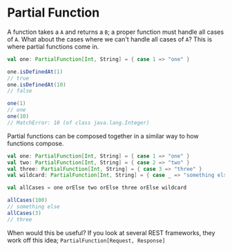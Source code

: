 # Partial Function
A function takes a `A` and returns a `B`; a proper function must handle all cases of `A`.  What about the cases where we can't handle all cases of `A`?  This is where partial functions come in.

```scala
val one: PartialFunction[Int, String] = { case 1 => "one" }

one.isDefinedAt(1)
// true
one.isDefinedAt(10)
// false

one(1)
// one
one(10)
// MatchError: 10 (of class java.lang.Integer)
```

Partial functions can be composed together in a similar way to how functions compose.

```scala
val one: PartialFunction[Int, String] = { case 1 => "one" }
val two: PartialFunction[Int, String] = { case 2 => "two" }
val three: PartialFunction[Int, String] = { case 3 => "three" }
val wildcard: PartialFunction[Int, String] = { case _ => "something else" }

val allCases = one orElse two orElse three orElse wildcard

allCases(100)
// something else
allCases(3)
// three
```

When would this be useful?  If you look at several REST frameworks, they work off this idea; `PartialFunction[Request, Response]`
